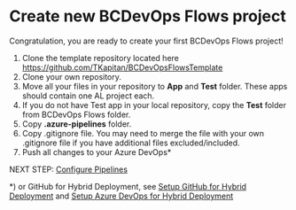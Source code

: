 # Create new BCDevOps Flows project

Congratulation, you are ready to create your first BCDevOps Flows project!

1. Clone the template repository located here https://github.com/TKapitan/BCDevOpsFlowsTemplate
1. Clone your own repository.
1. Move all your files in your repository to **App** and **Test** folder. These apps should contain one AL project each.
1. If you do not have Test app in your local repository, copy the **Test** folder from BCDevOps Flows folder.
1. Copy **.azure-pipelines** folder.
1. Copy .gitignore file. You may need to merge the file with your own .gitignore file if you have additional files excluded/included.
1. Push all changes to your Azure DevOps*

NEXT STEP: [Configure Pipelines](./ConfigurePipelines.md)

*) or GitHub for Hybrid Deployment, see [Setup GitHub for Hybrid Deployment](./HybridDeployment/SetupGitHub.md) and [Setup Azure DevOps for Hybrid Deployment](./HybridDeployment/SetupAzureDevOps.md)
